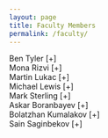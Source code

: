 ```yaml
---
layout: page
title: Faculty Members
permalink: /faculty/
---
```


<div class="container" markdown="1">
<div class="header" markdown="1">Ben Tyler [+]
</div>
<div class="content" markdown="1" style="min-height: 200px;">
{% include image.html url="/images/tyler.jpg" align="right" %}

Associate Professor, Acting Chair

1. Modeling Language Design - My involvement in this area started in 2006, where I was tasked with implementing the Rosetta Systems-Level Design Language (SLDL).  The language itself was proposed in the late 1990s by people who were into hardware design.  Their goal was to create a flexible language that could be used to model different aspects of hardware, but the application areas for this is much wider.  What is technically interesting about Rosetta is its ability to modify its own semantics through special reflective "domain" constructs.<br/>
Due to the heavyweight nature of the language, implementing full Rosetta is not feasible for a senior project.  However, implementing a lightweight version of Rosetta, or preferably a similar type of language that isn't directly tied to Rosetta, would make for an interesting project.  Students would be responsible for aspects of overall language design (what features and syntax?), as well as implementation (parsing, typechecking, executing, etc.)  The tricky part is to find a pragmatic way to approach reflection in the language - it needs to be both easy to use and understand, but not so limited as to be useless for real modeling tasks.

Links to get you thinking:<br/>
Rosetta SLDL:  [http://www.rosetta-lang.org](http://www.rosetta-lang.org) <br/>
Metaobject Protocol (an approach to reflective OO):  http://en.wikipedia.org/wiki/The\_Art\_of\_the\_Metaobject\_Protocol<br/>
Aspect-Oriented Programming (related to the idea of reflection, though used for adding features to Java programs): http://eclipse.org/aspectj/

2. Design Pattern Languages - Part of my Ph.D work was in this area, where we tried to formally specify design patterns, and then use these specifications to generate monitoring code that could be used for detecting specification violations.  The main questions we looked at were:<br/>
a) Can we provide precise specifications about what a particular Design Pattern does?<br/>
b) Can we statically check or dynamically test if a system properly implements a Design Pattern?<br/>
c) How do we tie together a general description of a Design Pattern, and how it is realized in a specific system?<br/>
I haven't looked at this work in a while, but I think it still may bear some fruit (e.g., conference papers.)  Some links for consideration:<br/>

A related approach is to actually build Design Pattern facilities right into your programming language (http://c2.com/cgi/wiki?PatternLanguagesOfProgramDesign)<br/>
Design Patterns could be potentially supported via "add-ons" http://www.cs.ubc.ca/labs/spl/papers/2002/oopsla02-patterns.pdf
Jason O. Hallstrom also worked on this problem (we had the same Ph.D advisor): http://people.cs.clemson.edu/~jasonoh/Jasoni\_O.\_Hallstrom/JOH\_-\_Home.html<br/>

Pattern Language Conference-lots of interesting related (and unrelated) work:  http://www.hillside.net/plop/2014/<br/>

3. Instructional Tech - We have already gone ahead and "flipped" ([https://en.wikipedia.org/wiki/Flipped_classroom](https://en.wikipedia.org/wiki/Flipped_classroom)) the classroom for CSCI 151 and 152.  For this potential project, we want to investigate how we might further improve the classroom experience in our CS courses.  I don't have any particular ideas regarding this right now, but if you have an idea, feel free to try to convince me this would be a worthwhile senior project.  One thing that might be interesting is to create some specialized software to help students learn particular concepts for a course.<br/>

4. Intelligent Agent Framework - Okay, here's the scenario:  we have numerous autonomous agents acting in an uncertain and hostile environment, and they must cooperate in some fashion to meet specified goals.  Fighting wildfires with UAVs, underwater exploration and/or recovery using UUVs, and battlefield combat and recon operations are all examples that fit the scenario.  This project has two components that need to be addressed:<br/>

1)  We need to develop algorithms for intelligent decision-making in non-ideal situations<br/>
2)  We need something to help visualize and evaluate how these algorithms work when deployed<br/>

For this project, we would need to find a 3D visualization framework for showing what is going on in the scenario environment.  We would also need to realistically simulate the entities in the environment, and implement things like physics, dynamics, sensing (observability), constraints on the agents, etc.  On the more technical side of things, we would have to develop the decision-making algorithms, which could be based on Neuro-Dynamic Programming (NDP), NFDP, Rule-based systems, machine learning (?), or something else.<br/>

Helpful links to people I've worked with on this problem:<br/>
Nick Hanlon's M.S. thesis (https://etd.ohiolink.edu/ap/10?0::NO:10:P10\_ACCESSION\_NUM:ucin1321370261)<br/>
Kelly Cohen's work on SIERRA can be found at the following web link (http://phys.org/news/2014-01-dont-dawn-dronessomeday-life-video.html) <br/>

Frameworks listing on Wikipedia:<br/>

https://en.wikipedia.org/wiki/Comparison\_of\_agent-based\_modeling\_software<br/>

5. Other Potential Projects <br/>

Cognitive Architectures (SOAR) (http://sitemaker.umich.edu/soar/home)<br/>
Formal Logics for programming languages<br/>
Model Checking applications<br/>
Testing Object-Oriented Software<br/>

</div>
</div>

<div class="container" markdown="1">
<div class="header" markdown="1">Mona Rizvi [+]
</div>
<div class="content" markdown="1" style="min-height: 200px;">
{% include image.html url="/images/rizvi.jpg" align="right" %}

Associate Professor

</div>
</div>

<div class="container" markdown="1">
<div class="header" markdown="1">Martin Lukac [+]
</div>
<div class="content" markdown="1" style="min-height: 200px;">
{% include image.html url="/images/lukac.jpg" align="right" %}

Associate Professor

My research area is Computer Vision using Artificial Intelligence such as reasoning ad verification, decision making, bio-physical processing. My secondary interests are in Quantum Logic Synthesis, Quantum finite State Machines and Quantum Decision Making and Quantum Computing used as simulation for Artificial Emotions. 

In particular these are the current aareas of research that I am actively working on:

Computer Vision: Image Understanding by combining reasoning and current state of art algorithm. This is achieved via an algorithm selection platform integrating various algorithms and intermedirary content verification and feedback. 

Quantum Computing: the design of quantum circuits in various quantum models such as CV/CNOT, Clifford-T, CH/CZ. I am also interested in quantum faults and in the realization of seuqnetial quantum devices such as Finite State Machines. 

Projects available for research in various forms:

- Variable Sifting in Reversible and Quantum Circuits (with extensions into minimization of Boolean Decision Diagrams)
- Quantum Operator Forms for exact circuits minimization
- Clifford-T synthesis of quantum circuits
- Elementary particle sumulator on GPGPU

- CNNs for Autonomous software Selection Platform
- High level Semantic Content Verification
- Background Estimation form partial recognition
- Motion Enabled Image Processing
- Self-Growing Neural Networks for Problem Complexity Analysis

</div>
</div>

<div class="container" markdown="1">
<div class="header" markdown="1">Michael Lewis [+]
</div>
<div class="content" markdown="1" style="min-height: 200px;">
{% include image.html url="/images/lewis.jpg" align="right" %}

Associate Professor,
Vice-dean of Academic Affairs

</div>
</div>

<div class="container" markdown="1">
<div class="header" markdown="1">Mark Sterling [+]
</div>
<div class="content" markdown="1" style="min-height: 200px;">
{% include image.html url="/images/sterling.jpg" align="right" %}

Assistant Professor

My research interests include: biomedical signal processing and signal processing for audio and music, theory of analog-to-digital conversion, presheaves and lattice valued logics, and data-driven mobile application development.  I am also currently investigating ways to build algebraic models for abstraction and compositional structures.  

</div>
</div>

<div class="container" markdown="1">
<div class="header" markdown="1">Askar Boranbayev [+]
</div>
<div class="content" markdown="1" style="min-height: 200px;">
{% include image.html url="/images/boranbayev.png" align="right" %}


Assistant Professor

</div>
</div>


<div class="container" markdown="1">
<div class="header" markdown="1">Bolatzhan Kumalakov [+]
</div>
<div class="content" markdown="1" style="min-height: 200px;">
{% include image.html url="/images/kumalakov.png" align="right" %}

Assistant Professor

1. High-performance computing for physical processes simulation: I am interested in application of CPU-GPU hybrid computing methods (OpenMP, MPI, CUDA, Xeon PHI technologies) for resource challenging tasks. In particular I am interested in the ways different technologies can be combined in order to boost computational speed of personal and mobile devices, perform both computation and visualization of physical and technological phenomena. Perspective topics of research will be formulated around applying GPU resources of mobile devices in combination with distributed computing resources in order to solve resource demanding numeric problems.<br/>

2. Multi-agent systems: I am interested in problems of reaching consensus and voting in multi-agent systems. In particular I am looking into agents state replication (using finite-state machine) and proof of agent models. I would also be interested in industrial application of agent paradigms, and system engineering using autonomous agent systems. Perspective topics of research will be formulated around conducting experiments and building libraries of autonomous agent behaviors.<br/>

3. Information processing models and tools: I am also interested (but have not been recently active) in information processing models. This would include big data collection and processing frameworks, application of processing tools, such as Hadoop or Spark, social network mining, etc. Perspective topics of research would be formulated around big data processing and visualization frameworks, including application of HPC technologies in order to enhance big data platforms and tools.<br/>

</div>
</div>

<div class="container" markdown="1">
<div class="header" markdown="1">Sain Saginbekov [+]
</div>
<div class="content" markdown="1" style="min-height: 200px;">
{% include image.html url="/images/saginbekov.jpg" align="right" %}

Assistant Professor


1) Communication in Wireless Sensor Networks (WSNs) with multiple sinks.<br/>

Since the availability of sensor nodes, many communication protocols have been proposed. However, they are mainly developed for WSNs with a single sink. However, there are several reasons that limit the usefulness of a single sink, for example, a) the emergence of more sophisticated applications and b) fault tolerance issues. In this research, we are working towards finding efficient communication protocols for WSNs with multiple sinks. <br/>

2) Fault tolerant protocols (routing and MAC) in WSNs<br/>

Due to limited resources such as memory and energy, harsh environmental conditions and buggy programs, sensor nodes may experience a number of different faults. <br/>
These faults can be classified as node failures and hardware faults, communication faults, and software faults. Some of these faults may cause non-deterministic bit-flips in the main memory and lead to memory corruptions. <br/>
Given this, the existing protocols that do not consider these faults may not work appropriately, if faults occur. In this research, we want to add fault tolerance 'wrapper' so that it makes protocols tolerant to the faults.<br/>

3) Remote monitoring and control applications<br/>

This is more about developing applications that use sensors, wireless devices such as sensors nodes, GPS, GPRS, WiF, etc.<br/>

</div>
</div>

<style>
.content {
    display: none;
}
</style>
<script>
$(".header").click(function () {

    $header = $(this);
    //getting the next element
    $content = $header.next();
    //open up the content needed - toggle the slide- if visible, slide up, if not slidedown.
    $content.slideToggle(500, function () {
        //execute this after slideToggle is done
        //change text of header based on visibility of content div
        $header.text(function () {
            //change text based on condition
            return $content.is(":visible") ? $header.text().substr(0, $header.text().length-6)+"[-]   " : $header.text().substr(0, $header.text().length-6)+"[+]   ";
        });
    });

});
</script>

